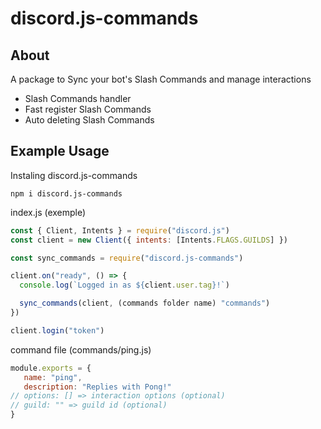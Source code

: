 # discord.js-commands
## About 
A package to Sync your bot's Slash Commands and manage interactions

- Slash Commands handler
- Fast register Slash Commands
- Auto deleting Slash Commands

## Example Usage

Instaling discord.js-commands

```sh-session
npm i discord.js-commands
```

index.js (exemple)

```js
const { Client, Intents } = require("discord.js")
const client = new Client({ intents: [Intents.FLAGS.GUILDS] })

const sync_commands = require("discord.js-commands")

client.on("ready", () => {
  console.log(`Logged in as ${client.user.tag}!`)

  sync_commands(client, (commands folder name) "commands")
})

client.login("token")
```

command file (commands/ping.js)

```js
module.exports = {
   name: "ping",
   description: "Replies with Pong!"
// options: [] => interaction options (optional)
// guild: "" => guild id (optional)
}
```
